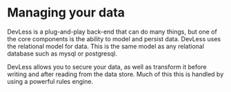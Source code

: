 # Managing your data

DevLess is a plug-and-play back-end that can do many things, but one of the core components is the ability to model and persist data. DevLess uses the relational model for data. This is the same model as any relational database such as mysql or postgresql.

DevLess allows you to secure your data, as well as transform it before writing and after reading from the data store. Much of this this is handled by using a powerful rules engine.


